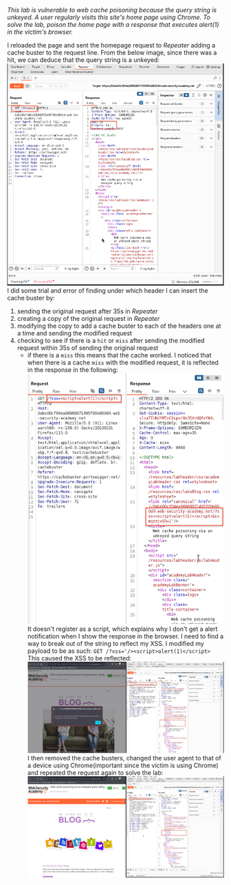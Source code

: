 *This lab is vulnerable to web cache poisoning because the query string is unkeyed. A user regularly visits this site's home page using Chrome.
To solve the lab, poison the home page with a response that executes alert(1) in the victim's browser.*

I reloaded the page and sent the homepage request to *Repeater* adding a cache buster to the request line. From the below image, since there was a hit, we can deduce that the query string is a unkeyed:
![Screenshot 2024-06-05 at 10.42.31 AM](images/Screenshot%202024-06-05%20at%2010.42.31%20AM.png)
I did some trial and error of finding under which header I can insert the cache buster by:
1. sending the original request after 35s in *Repeater*
2. creating a copy of the original request in *Repeater*
3. modifying the copy to add a cache buster to each of the headers one at a time and sending the modified request
4. checking to see if there is a `hit` or `miss` after sending the modified request within 35s of sending the original request
	- if there is a `miss` this means that the cache worked.
I noticed that when there is a cache `miss` with the modified request, it is reflected in the response in the following:
![Screenshot 2024-06-05 at 11.02.35 AM](images/Screenshot%202024-06-05%20at%2011.02.35%20AM.png)
It doesn't register as a script, which explains why I don't get a alert notification when I show the response in the browser. 
I need to find a way to break out of the string to reflect my XSS. 
I modified my payload to be as such:
`GET /?xss='/><script>alert(1)</script>`
This caused the XSS to be reflected:
![Screenshot 2024-06-05 at 11.05.40 AM](images/Screenshot%202024-06-05%20at%2011.05.40%20AM.png)
I then removed the cache busters, changed the user agent to that of a device using Chrome(important since the victim is using Chrome) and repeated the request again to solve the lab:
![Screenshot 2024-06-05 at 1.36.23 PM](images/Screenshot%202024-06-05%20at%201.36.23%20PM.png)

